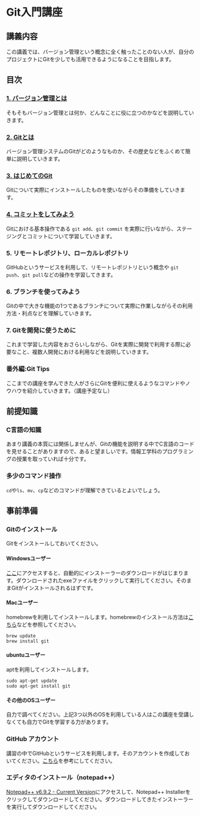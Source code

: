 # Git入門講座

## 講義内容

この講義では、バージョン管理という概念に全く触ったことのない人が、自分のプロジェクトにGitを少しでも活用できるようになることを目指します。

## 目次

### [1. バージョン管理とは](1-what-is-version-control/)

そもそもバージョン管理とは何か、どんなことに役に立つのかなどを説明していきます。

### [2. Gitとは](2-what-is-git/)

バージョン管理システムのGitがどのようなものか、その歴史などをふくめて簡単に説明していきます。

### [3. はじめてのGit](3-the-first-time-of-git/)

Gitについて実際にインストールしたものを使いながらその準備をしていきます。

### [4. コミットをしてみよう](4-try-to-commit/)

Gitにおける基本操作である `git add`、`git commit` を実際に行いながら、ステージングとコミットについて学習していきます。

### 5. リモートレポジトリ、ローカルレポジトリ

GitHubというサービスを利用して、リモートレポジトリという概念や `git push`、`git pull`などの操作を学習してきます。

### 6. ブランチを使ってみよう

Gitの中で大きな機能の1つであるブランチについて実際に作業しながらその利用方法・利点などを理解していきます。

### 7. Gitを開発に使うために

これまで学習した内容をおさらいしながら、Gitを実際に開発で利用する際に必要なこと、複数人開発における利用などを説明していきます。

### 番外編:Git Tips

ここまでの講座を学んできた人がさらにGitを便利に使えるようなコマンドやノウハウを紹介していきます。（講座予定なし）

## 前提知識

### C言語の知識

あまり講義の本質には関係しませんが、Gitの機能を説明する中でC言語のコードを見せることがありますので、あると望ましいです。情報工学科のプログラミングの授業を取っていれば十分です。

### 多少のコマンド操作

`cd`や`ls`、`mv`、`cp`などのコマンドが理解できているとよいでしょう。

## 事前準備

### Gitのインストール

Gitをインストールしておいてください。

#### Windowsユーザー

[ここ](https://git-scm.com/download/win)にアクセスすると、自動的にインストーラーのダウンロードがはじまります。ダウンロードされたexeファイルをクリックして実行してください。そのままGitがインストールされるはずです。

#### Macユーザー

homebrewを利用してインストールします。homebrewのインストール方法は[こちら](http://qiita.com/_daisuke/items/d3b2477d15ed2611a058)などを参照してください。

```
brew update
brew install git
```

#### ubuntuユーザー

aptを利用してインストールします。

```
sudo apt-get update
sudo apt-get install git
```

#### その他のOSユーザー

自力で調べてください。上記3つ以外のOSを利用している人はこの講座を受講しなくても自力でGitを学習する力があります。

### GitHub アカウント

講習の中でGitHubというサービスを利用します。そのアカウントを作成しておいてください。[こちら](http://qiita.com/kooohei/items/361da3c9dbb6e0c7946b)を参考にしてください。

### エディタのインストール（notepad++）

[Notepad++ v6.9.2 - Current Version](https://notepad-plus-plus.org/download/v6.9.2.html)にアクセスして、Notepad++ Installerをクリックしてダウンロードしてください。ダウンロードしてきたインストーラーを実行してダウンロードしてください。
